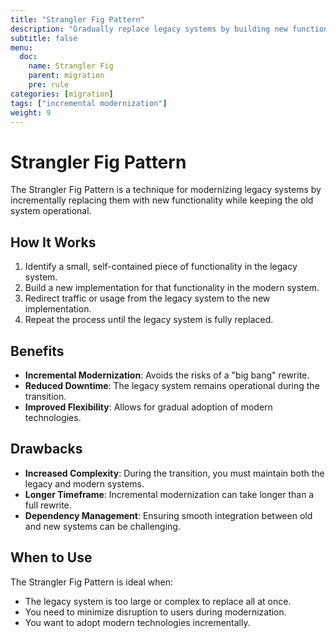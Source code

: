 ```yaml
---
title: "Strangler Fig Pattern"
description: "Gradually replace legacy systems by building new functionality around them."
subtitle: false
menu:
  doc:
    name: Strangler Fig
    parent: migration
    pre: rule
categories: [migration]
tags: ["incremental modernization"]
weight: 9
---
```


# Strangler Fig Pattern

The Strangler Fig Pattern is a technique for modernizing legacy systems by incrementally replacing them with new functionality while keeping the old system operational.

## How It Works

1. Identify a small, self-contained piece of functionality in the legacy system.
2. Build a new implementation for that functionality in the modern system.
3. Redirect traffic or usage from the legacy system to the new implementation.
4. Repeat the process until the legacy system is fully replaced.

## Benefits

- **Incremental Modernization**: Avoids the risks of a "big bang" rewrite.
- **Reduced Downtime**: The legacy system remains operational during the transition.
- **Improved Flexibility**: Allows for gradual adoption of modern technologies.

## Drawbacks

- **Increased Complexity**: During the transition, you must maintain both the legacy and modern systems.
- **Longer Timeframe**: Incremental modernization can take longer than a full rewrite.
- **Dependency Management**: Ensuring smooth integration between old and new systems can be challenging.

## When to Use

The Strangler Fig Pattern is ideal when:
- The legacy system is too large or complex to replace all at once.
- You need to minimize disruption to users during modernization.
- You want to adopt modern technologies incrementally.